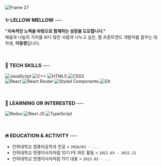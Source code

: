 ![Frame 27](https://github.com/LellowMellow/LellowMellow/assets/79556112/d1277646-dbe4-4bec-a3e0-b83ae7c2ef60)


### ✨ LELLOW MELLOW ──  
**"지속적인 노력을 바탕으로 함께하는 성장을 도모합니다."**  
배움과 나눔의 가치를 보다 많은 사람과 나누고 싶은, 웹 프론트엔드 개발자를 꿈꾸는 대학생, **이동령**입니다.  

<br/>

### 🌿 TECH SKILLS ──
![JavaScript](https://img.shields.io/badge/javascript-%23323330.svg?style=for-the-badge&logo=javascript&logoColor=%23F7DF1E)
![C++](https://img.shields.io/badge/c++-%2300599C.svg?style=for-the-badge&logo=c%2B%2B&logoColor=white)
![HTML5](https://img.shields.io/badge/html5-%23E34F26.svg?style=for-the-badge&logo=html5&logoColor=white)
![CSS3](https://img.shields.io/badge/css3-%231572B6.svg?style=for-the-badge&logo=css3&logoColor=white)<br/>
![React](https://img.shields.io/badge/react-%2320232a.svg?style=for-the-badge&logo=react&logoColor=%2361DAFB)
![React Router](https://img.shields.io/badge/React_Router-CA4245?style=for-the-badge&logo=react-router&logoColor=white)
![Styled Components](https://img.shields.io/badge/styled--components-DB7093?style=for-the-badge&logo=styled-components&logoColor=white)
![Git](https://img.shields.io/badge/git-%23F05033.svg?style=for-the-badge&logo=git&logoColor=white)

<br/>

### 💫 LEARNING OR INTERESTED ──

![Redux](https://img.shields.io/badge/redux-%23593d88.svg?style=for-the-badge&logo=redux&logoColor=white)
![Next JS](https://img.shields.io/badge/Next-black?style=for-the-badge&logo=next.js&logoColor=white)
![TypeScript](https://img.shields.io/badge/typescript-%23007ACC.svg?style=for-the-badge&logo=typescript&logoColor=white)

<br/>

### 🔥 EDUCATION & ACTIVITY ──
- 인하대학교 컴퓨터공학과 전공 > `2018/03 - ...`
- 인하대학교 멋쟁이사자처럼 10기 FE 파트 활동 > `2022.03 - 2022.12`
- 인하대학교 멋쟁이사자처럼 11기 대표 > `2023.03 - ...`
